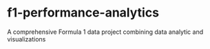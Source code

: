 # f1-performance-analytics
A comprehensive Formula 1 data project combining data analytic and visualizations
